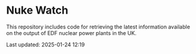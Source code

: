 # Nuke Watch

This repository includes code for retrieving the latest information available on the output of EDF nuclear power plants in the UK.

Last updated: 2025-01-24 12:19